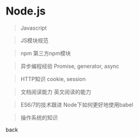 # Node.js

> Javascript

> JS模块规范

> npm                               第三方npm模块

> 异步编程经验                Promise, generator, async

> HTTP知识                   cookie, session

> 文档阅读能力                英文阅读的能力

> ES6/7的技术跟进            Node下如何更好地使用babel

> 操作系统的知识

back